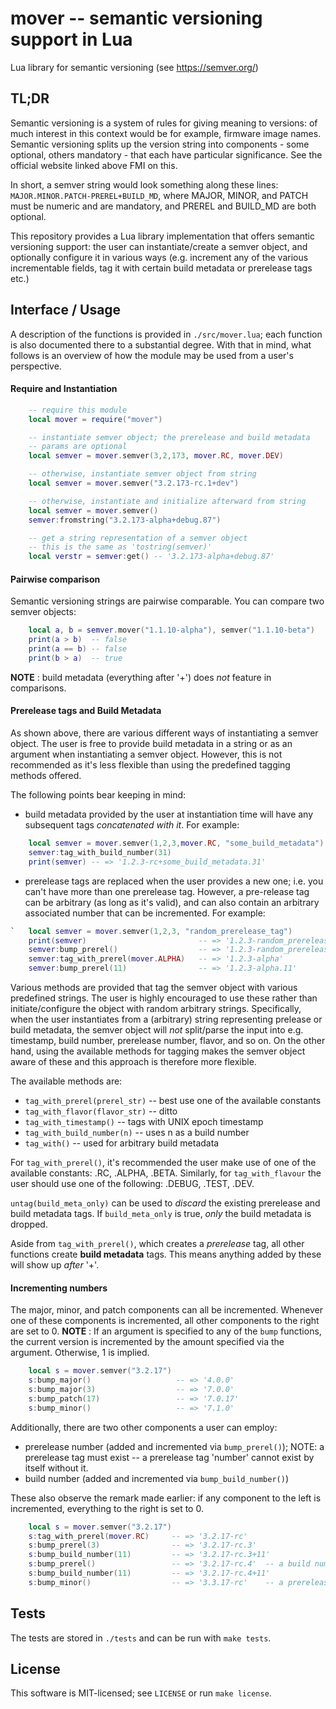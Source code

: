 # mover -- semantic versioning support in Lua

Lua library for semantic versioning (see  https://semver.org/)

## TL;DR

Semantic versioning is a system of rules for giving meaning to
versions: of much interest in this context would be for example, 
firmware image names. Semantic versioning splits up the version string
into components - some optional, others mandatory - that each have
particular significance. See the official website linked above FMI on
this.

In short, a semver string would look something along these lines:
`MAJOR.MINOR.PATCH-PREREL+BUILD_MD`, where MAJOR, MINOR, and PATCH
must be numeric and are mandatory, and PREREL and BUILD_MD are both
optional.

This repository provides a Lua library implementation that offers
semantic versioning support: the user can instantiate/create a semver
object, and optionally configure it in various ways (e.g. increment
any of the various incrementable fields, tag it with certain build
metadata or prerelease tags etc.)

## Interface / Usage

A description of the functions is provided in `./src/mover.lua`; each
function is also documented there to a substantial degree. With that
in mind, what follows is an overview of how the module may be used
from a user's perspective.

#### Require and Instantiation
```lua
    -- require this module
    local mover = require("mover")

    -- instantiate semver object; the prerelease and build metadata
    -- params are optional
    local semver = mover.semver(3,2,173, mover.RC, mover.DEV)

    -- otherwise, instantiate semver object from string
    local semver = mover.semver("3.2.173-rc.1+dev")

    -- otherwise, instantiate and initialize afterward from string
    local semver = mover.semver()
    semver:fromstring("3.2.173-alpha+debug.87")

    -- get a string representation of a semver object
    -- this is the same as 'tostring(semver)'
    local verstr = semver:get() -- '3.2.173-alpha+debug.87'
```

#### Pairwise comparison

Semantic versioning strings are pairwise comparable. You can compare
two semver objects:
```lua
    local a, b = semver.mover("1.1.10-alpha"), semver("1.1.10-beta")
    print(a > b)  -- false
    print(a == b) -- false
    print(b > a)  -- true
```
**NOTE** : build metadata (everything after '+') does _not_ feature in
comparisons.

#### Prerelease tags and Build Metadata

As shown above, there are various different ways of instantiating a
semver object. The user is free to provide build metadata in a string
or as an argument when instantiating a semver object. However,  this
is not recommended as it's less flexible than using the predefined
tagging methods offered.

The following points bear keeping in mind:
 * build metadata provided by the user at instantiation time will have
   any subsequent tags _concatenated with it_.
   For example:
```lua
    local semver = mover.semver(1,2,3,mover.RC, "some_build_metadata")
    semver:tag_with_build_number(31)
    print(semver) -- => '1.2.3-rc+some_build_metadata.31'
```
 * prerelease tags are replaced when the user provides a new one; i.e.
   you can't have more than one prerelease tag. However, a pre-release
   tag can be arbitrary (as long as it's valid), and can also contain 
   an arbitrary associated number that can be incremented.
   For example:
```lua
`   local semver = mover.semver(1,2,3, "random_prerelease_tag") 
    print(semver)                         -- => '1.2.3-random_prerelease_tag'
    semver:bump_prerel()                  -- => '1.2.3-random_prerelease_tag.1'
    semver:tag_with_prerel(mover.ALPHA)   -- => '1.2.3-alpha'
    semver:bump_prerel(11)                -- => '1.2.3-alpha.11'
```

Various methods are provided that tag the semver object with various
predefined strings. The user is highly encouraged to use these rather
than initiate/configure the object with random arbitrary strings.
Specifically, when the user instantiates from a (arbitrary) string
representing prelease or build metadata, the semver object will _not_
split/parse the input into e.g. timestamp, build number, prerelease number,
flavor, and so on. On the other hand, using the available methods for
tagging makes the semver object aware of these and this approach is
therefore more flexible.

The available methods are:
 * `tag_with_prerel(prerel_str)`   -- best use one of the available constants
 * `tag_with_flavor(flavor_str)`   -- ditto
 * `tag_with_timestamp()`          -- tags with UNIX epoch timestamp
 * `tag_with_build_number(n)`      -- uses n as a build number
 * `tag_with()`                    -- used for arbitrary build metadata

For `tag_with_prerel()`, it's recommended  the user make use of one of
the available constants: .RC, .ALPHA, .BETA.
Similarly, for `tag_with_flavour` the user should use one of the
following: .DEBUG, .TEST, .DEV.

`untag(build_meta_only)` can be used to _discard_ the existing
prerelease and build metadata tags. If `build_meta_only` is true,
_only_ the build metadata is dropped.

Aside from `tag_with_prerel()`, which creates a _prerelease_ tag, all
other functions create **build metadata** tags. This means anything
added by these will show up _after_ '+'.

#### Incrementing numbers

The major, minor, and patch components can all be incremented.
Whenever one of these components is incremented, all other components
to the right are set to 0. 
**NOTE** : If an argument is specified to any of the `bump` functions,
the current version is incremented by the amount specified via the
argument. Otherwise, 1 is implied.
```lua
    local s = mover.semver("3.2.17")
    s:bump_major()                   -- => '4.0.0'
    s:bump_major(3)                  -- => '7.0.0'
    s:bump_patch(17)                 -- => '7.0.17'
    s:bump_minor()                   -- => '7.1.0'
```

Additionally, there are two other components a user can employ:
 * prerelease number (added and incremented via `bump_prerel()`);
   NOTE: a prerelease tag must exist -- a prerelease tag 'number'
   cannot exist by itself without it.
 * build number (added and incremented via `bump_build_number()`)

These also observe the remark made earlier: if any component to the left
is incremented, everything to the right is set to 0.
```lua
    local s = mover.semver("3.2.17")
    s:tag_with_prerel(mover.RC)     -- => '3.2.17-rc'
    s:bump_prerel(3)                -- => '3.2.17-rc.3'
    s:bump_build_number(11)         -- => '3.2.17-rc.3+11'
    s:bump_prerel()                 -- => '3.2.17-rc.4'  -- a build number of 0 is not shown
    s:bump_build_number(11)         -- => '3.2.17-rc.4+11'
    s:bump_minor()                  -- => '3.3.17-rc'    -- a prerelease number of 0 is not shown either
```

## Tests

The tests are stored in `./tests` and can be run with `make tests`.

## License

This software is MIT-licensed; see `LICENSE` or run `make license`.
